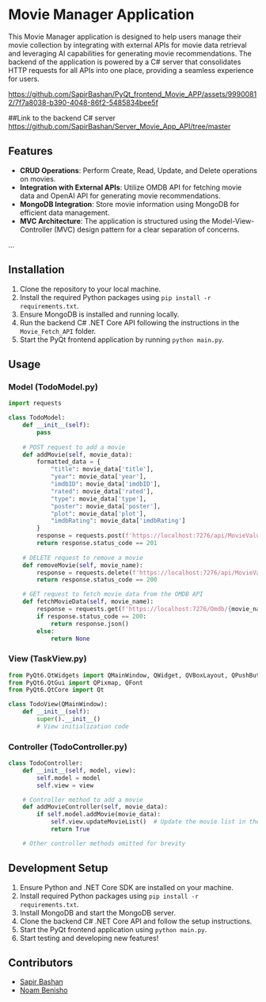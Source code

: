 
# Movie Manager Application

This Movie Manager application is designed to help users manage their movie collection by integrating with external APIs for movie data retrieval and leveraging AI capabilities for generating movie recommendations. The backend of the application is powered by a C# server that consolidates HTTP requests for all APIs into one place, providing a seamless experience for users.


https://github.com/SapirBashan/PyQt_frontend_Movie_APP/assets/99900812/7f7a8038-b390-4048-86f2-5485834bee5f

##Link to the backend C# server
https://github.com/SapirBashan/Server_Movie_App_API/tree/master

## Features

- **CRUD Operations**: Perform Create, Read, Update, and Delete operations on movies.
- **Integration with External APIs**: Utilize OMDB API for fetching movie data and OpenAI API for generating movie recommendations.
- **MongoDB Integration**: Store movie information using MongoDB for efficient data management.
- **MVC Architecture**: The application is structured using the Model-View-Controller (MVC) design pattern for a clear separation of concerns.

...

## Installation

1. Clone the repository to your local machine.
2. Install the required Python packages using `pip install -r requirements.txt`.
3. Ensure MongoDB is installed and running locally.
4. Run the backend C# .NET Core API following the instructions in the `Movie_Fetch_API` folder.
5. Start the PyQt frontend application by running `python main.py`.

## Usage

### Model (TodoModel.py)

```python
import requests

class TodoModel:
    def __init__(self):
        pass
    
    # POST request to add a movie
    def addMovie(self, movie_data):
        formatted_data = {
            "title": movie_data['title'],
            "year": movie_data['year'],
            "imdbID": movie_data['imdbID'],
            "rated": movie_data['rated'],
            "type": movie_data['type'],
            "poster": movie_data['poster'],
            "plot": movie_data['plot'],
            "imdbRating": movie_data['imdbRating']
        }
        response = requests.post(f'https://localhost:7276/api/MovieValue', json=formatted_data, verify=False)
        return response.status_code == 201
    
    # DELETE request to remove a movie
    def removeMovie(self, movie_name):
        response = requests.delete(f'https://localhost:7276/api/MovieValue/{movie_name}', verify=False)
        return response.status_code == 200

    # GET request to fetch movie data from the OMDB API
    def fetchMovieData(self, movie_name):
        response = requests.get(f'https://localhost:7276/Omdb/{movie_name}', verify=False)
        if response.status_code == 200:
            return response.json()
        else:
            return None
```

### View (TaskView.py)

```python
from PyQt6.QtWidgets import QMainWindow, QWidget, QVBoxLayout, QPushButton, QLabel, QLineEdit, QGridLayout, QScrollArea, QSizePolicy, QApplication, QHBoxLayout
from PyQt6.QtGui import QPixmap, QFont
from PyQt6.QtCore import Qt

class TodoView(QMainWindow):
    def __init__(self):
        super().__init__()
        # View initialization code
```

### Controller (TodoController.py)

```python
class TodoController:
    def __init__(self, model, view):
        self.model = model
        self.view = view

    # Controller method to add a movie
    def addMovieController(self, movie_data):
        if self.model.addMovie(movie_data):
            self.view.updateMovieList()  # Update the movie list in the view
            return True

    # Other controller methods omitted for brevity
```

## Development Setup

1. Ensure Python and .NET Core SDK are installed on your machine.
2. Install required Python packages using `pip install -r requirements.txt`.
3. Install MongoDB and start the MongoDB server.
4. Clone the backend C# .NET Core API and follow the setup instructions.
5. Start the PyQt frontend application using `python main.py`.
6. Start testing and developing new features!

## Contributors
- [Sapir Bashan](https://github.com/SapirBashan)
- [Noam Benisho](https://github.com/noambenisho)

